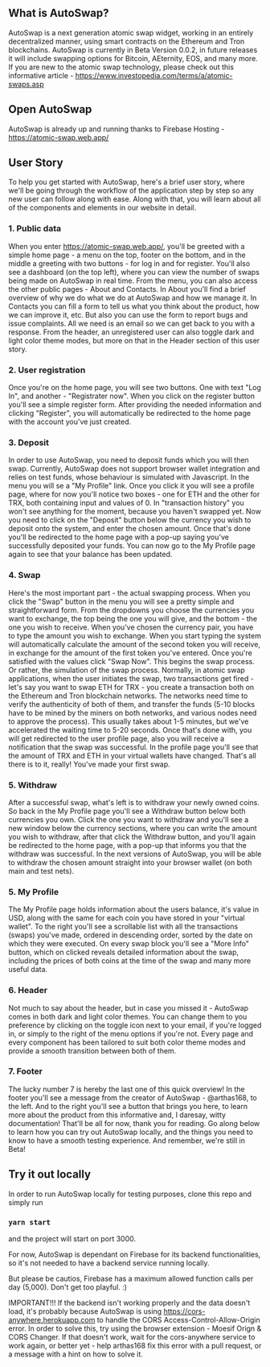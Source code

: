 ## What is AutoSwap?

AutoSwap is a next generation atomic swap widget, working in an entirely decentralized manner, using smart contracts on the Ethereum and Tron blockchains. AutoSwap is currently in Beta Version 0.0.2, in future releases it will include swapping options for Bitcoin, AEternity, EOS, and many more. If you are new to the atomic swap technology, please check out this informative article - https://www.investopedia.com/terms/a/atomic-swaps.asp 

## Open AutoSwap

AutoSwap is already up and running thanks to Firebase Hosting - https://atomic-swap.web.app/

## User Story

To help you get started with AutoSwap, here's a brief user story, where we'll be going through the workflow of the application step by step so any new user can follow along with ease. Along with that, you will learn about all of the components and elements in our website in detail.

### 1. Public data

When you enter https://atomic-swap.web.app/, you'll be greeted with a simple home page - a menu on the top, footer on the bottom, and in the middle a greeting with two buttons - for log in and for register. You'll also see a dashboard (on the top left), where you can view the number of swaps being made on AutoSwap in real time. From the menu, you can also access the other public pages - About and Contacts. In About you'll find a brief overview of why we do what we do at AutoSwap and how we manage it. In Contacts you can fill a form to tell us what you think about the product, how we can improve it, etc. But also you can use the form to report bugs and issue complaints. All we need is an email so we can get back to you with a response.
From the header, an unregistered user can also toggle dark and light color theme modes, but more on that in the Header section of this user story.

### 2. User registration

Once you're on the home page, you will see two buttons. One with text "Log In", and another - "Registrater now". When you click on the register button you'll see a simple register form. After providing the needed information and clicking "Register", you will automatically be redirected to the home page with the account you've just created.

### 3. Deposit

In order to use AutoSwap, you need to deposit funds which you will then swap. Currently, AutoSwap does not support browser wallet integration and relies on test funds, whose behaviour is simulated with Javascript. In the menu you will se a "My Profile" link. Once you click it you will see a profile page, where for now you'll notice two boxes - one for ETH and the other for TRX, both containing input and values of 0. In "transaction history" you won't see anything for the moment, because you haven't swapped yet. Now you need to click on the "Deposit" button below the currency you wish to deposit onto the system, and enter the chosen amount. Once that's done you'll be redirected to the home page with a pop-up saying you've successfully deposited your funds. You can now go to the My Profile page again to see that your balance has been updated.

### 4. Swap

Here's the most important part - the actual swapping process. When you click the "Swap" button in the menu you will see a pretty simple and straightforward form. From the dropdowns you choose the currencies you want to exchange, the top being the one you will give, and the bottom - the one you wish to receive. When you've chosen the currency pair, you have to type the amount you wish to exchange.  When you start typing the system will automatically calculate the amount of the second token you will receive, in exchange for the amount of the first token you've entered. Once you're satisfied with the values click "Swap Now". This begins the swap process. Or rather, the simulation of the swap process. Normally, in atomic swap applications, when the user initiates the swap, two transactions get fired - let's say you want to swap ETH for TRX - you create a transaction both on the Ethereum and Tron blockchain networks. The networks need time to verify the authenticity of both of them, and transfer the funds (5-10 blocks have to be mined by the miners on both networks, and various nodes need to approve the process). This usually takes about 1-5 minutes, but we've accelerated the waiting time to 5-20 seconds. Once that's done with, you will get redirected to the user profile page, also you will receive a notification that the swap was successful. In the profile page you'll see that the amount of TRX and ETH in your virtual wallets have changed. That's all there is to it, really! You've made your first swap.

### 5. Withdraw

After a successful swap, what's left is to withdraw your newly owned coins. So back in the My Profile page you'll see a Withdraw button below both currencies you own. Click the one you want to withdraw and you'll see a new window below the currency sections, where you can write the amount you wish to withdraw, after that click the Withdraw button, and you'll again be redirected to the home page, with a pop-up that informs you that the withdraw was successful. In the next versions of AutoSwap, you will be able to withdraw the chosen amount straight into your browser wallet (on both main and test nets). 

### 5. My Profile

The My Profile page holds information about the users balance, it's value in USD, along with the same for each coin you have stored in your "virtual wallet". To the right you'll see a scrollable list with all the transactions (swaps) you've made, ordered in descending order, sorted by the date on which they were executed. On every swap block you'll see a "More Info" button, which on clicked reveals detailed information about the swap, including the prices of both coins at the time of the swap and many more useful data. 

### 6. Header

Not much to say about the header, but in case you missed it - AutoSwap comes in both dark and light color themes. You can change them to you preference by clicking on the toggle icon next to your email, if you're logged in, or simply to the right of the menu options if you're not. Every page and every component has been tailored to suit both color theme modes and provide a smooth transition between both of them.

### 7. Footer

The lucky number 7 is hereby the last one of this quick overview! In the footer you'll see a message from the creator of AutoSwap - @arthas168, to the left. And to the right you'll see a button that brings you here, to learn more about the product from this informative and, I daresay, witty documentation! That'll be all for now, thank you for reading. Go along below to learn how you can try out AutoSwap locally, and the things you need to know to have a smooth testing experience.
And remember, we're still in Beta!

## Try it out locally

In order to run AutoSwap locally for testing purposes, clone this repo and simply run

### `yarn start`

and the project will start on port 3000.

For now, AutoSwap is dependant on Firebase for its backend functionalities, so it's not needed to have a backend service running locally.

But please be cautios, Firebase has a maximum allowed function calls per day (5,000). Don't get too playful. :)

IMPORTANT!!! If the backend isn't working properly and the data doesn't load, it's probably because AutoSwap is using https://cors-anywhere.herokuapp.com to handle the CORS Access-Control-Allow-Origin error. In order to solve this, try using the browser extension - Moesif Orign & CORS Changer. If that doesn't work, wait for the cors-anywhere service to work again, or better yet - help arthas168 fix this error with a pull request, or a message with a hint on how to solve it.
